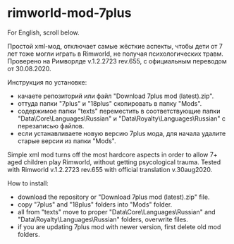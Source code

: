 # rimworld-mod-7plus

For English, scroll below.

Простой xml-мод, отключает самые жёсткие аспекты, чтобы дети от 7 лет тоже могли играть в Rimworld, не получая психологических травм. Проверено на Римворлде v.1.2.2723 rev.655, с официальным переводом от 30.08.2020.

Инструкция по установке: 

- качаете репозиторий или файл "Download 7plus mod (latest).zip".
- оттуда папки "7plus" и "18plus" скопировать в папку "Mods".
- содержимое папки "texts" переместить в соответствующие папки "Data\Core\Languages\Russian\" и "Data\Royalty\Languages\Russian\" с перезаписью файлов.
- если устанавливаете новую версию 7plus мода, для начала удалите старые версии из папки "Mods".

Simple xml mod turns off the most hardcore aspects in order to allow 7+ aged children play Rimworld, without getting psycological trauma. Tested with Rimworld v.1.2.2723 rev.655 with official translation v.30aug2020.

How to install:
- download the repository or "Download 7plus mod (latest).zip" file.
- copy "7plus" and "18plus" folders into "Mods" folder.
- all from "texts" move to proper "Data\Core\Languages\Russian\" and "Data\Royalty\Languages\Russian\" folders, overwrite files.
- if you are updating 7plus mod with newer version, first delete old mod folders.
